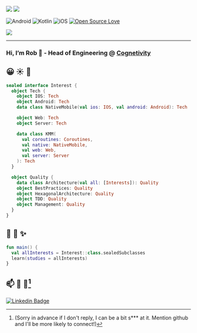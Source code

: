 <!--![][visitors]-->
![][followers]
![][stars]

![Android](https://img.shields.io/badge/-Android-black?style=flat&logo=android)
![Kotlin](https://img.shields.io/badge/-Kotlin-black?style=flat&logo=kotlin)
![iOS](https://img.shields.io/badge/-iOS-black?style=flat&logo=ios)
[![Open Source Love](https://badges.frapsoft.com/os/v1/open-source.svg?v=102)](https://github.com/ellerbrock/open-source-badge/)

![](https://img.shields.io/badge/Platforms-Android_|_iOS_|_KMM_|_Web-blueviolet?logo=appveyor&style=?style=for-the-badge&logo=appveyor)

------

### Hi, I’m Rob 👋 - Head of Engineering @ [Cognetivity](https://cognetivity.com)

## 😀 ☀️ 🎉
```kotlin
sealed interface Interest {
  object Tech {
    object IOS: Tech
    object Android: Tech
    data class NativeMobile(val ios: IOS, val android: Android): Tech

    object Web: Tech
    object Server: Tech

    data class KMM(
      val coroutines: Coroutines,
      val native: NativeMobile,
      val web: Web,
      val server: Server
    ): Tech
  }

  object Quality {
    data class Architecture(val all: [Interests]): Quality
    object BestPractices: Quality
    object HexagonalArchitecture: Quality
    object TDD: Quality
    object Management: Quality
  }
}
```

## 🌱 📖 ✨
```kotlin
fun main() {
  val allInterests = Interest::class.sealedSubclasses
  learn(studies = allInterests)
}
```

## 📫 🔗 📨[^1]
[![Linkedin Badge](https://img.shields.io/badge/-LinkedIn-blue?style=flat-square&logo=Linkedin&logoColor=white)][linkedin]

[^1]: (Sorry in advance if I don't reply, I can be a bit s*** at it. Mention github and I'll be more likely to connect!)

[visitors]: https://visitor-badge.laobi.icu/badge?page_id=RowbDowg
[followers]: https://img.shields.io/github/followers/RowbDowg?style=social
[stars]: https://img.shields.io/github/stars/RowbDowg?style=social
[linkedin]: https://www.linkedin.com/in/rob-valdes/
